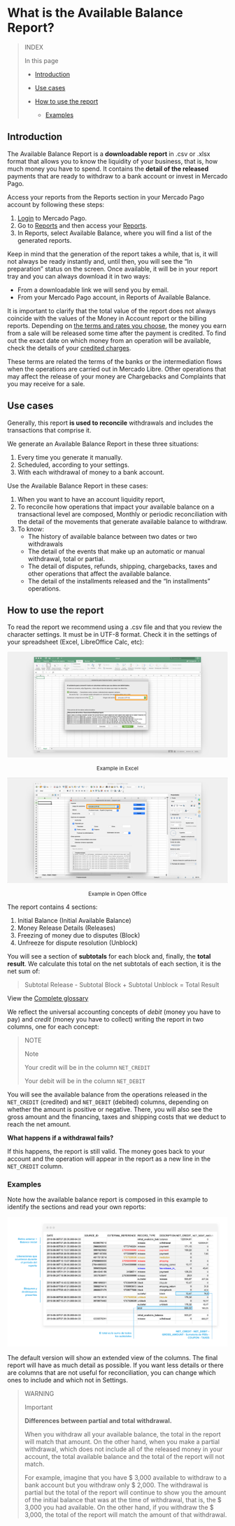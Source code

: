 # What is the Available Balance Report?

> INDEX
>
> In this page
>
> - [Introduction](#bookmark_introduction) 
>
> - [Use cases](#bookmark_use_cases)
>
> - [How to use the report](#bookmark_how_to_use_the_report) 
>
>    + [Examples](#bookmark_examples)
>


## Introduction

The Available Balance Report is a **downloadable report** in .csv or .xlsx format that allows you to know the liquidity of your business, that is, how much money you have to spend. It contains the **detail of the released** payments that are ready to withdraw to a bank account or invest in Mercado Pago.

Access your reports from the Reports section in your Mercado Pago account by following these steps:
1. [Login](https://www.mercadolibre.com/jms/mla/lgz/msl/login/H4sIAAAAAAAEAy2OQQ7DIAwE_-JzlNw59iPIIoagQo2MI1pF_XtN1OOux2NfUDjll9dPI3BA71ZyyAoLtIIaWarPuw1qs6pnpX8sOBEUrKQkHdw1RYn2B9nSVKmcZAyeevhYeFh1n7IusYVDtXW3bWOMtZIE3Llh4jVwXVE2w4RS7man-cCt-y4QsatXwfAEF7F0-v4AxU1qhMMAAAA/user) to Mercado Pago.
1. Go to [Reports](https://www.mercadopago.com/mla/account/movements) and then access your [Reports](https://www.mercadopago.com/mla/account/movements).
1. In Reports, select Available Balance, where you will find a list of the generated reports.

Keep in mind that the generation of the report takes a while, that is, it will not always be ready instantly and, until then, you will see the “In preparation” status on the screen. Once available, it will be in your report tray and you can always download it in two ways:
* From a downloadable link we will send you by email.
* From your Mercado Pago account, in Reports of Available Balance. 

It is important to clarify that the total value of the report does not always coincide with the values of the Money in Account report or the billing reports. Depending on [the terms and rates you choose](https://www.mercadopago.com.ar/settings/release-options), the money you earn from a sale will be released some time after the payment is credited. To find out the exact date on which money from an operation will be available, check the details of your [credited charges](https://www.mercadopago.com.ar/activities/balance).
 
These terms are related the terms of the banks or the intermediation flows when the operations are carried out in Mercado Libre. Other operations that may affect the release of your money are Chargebacks and Complaints that you may receive for a sale.


## Use cases

Generally, this report **is used to reconcile** withdrawals and includes the transactions that comprise it.

We generate an Available Balance Report in these three situations: 
1. Every time you generate it manually.
1. Scheduled, according to your settings.
1. With each withdrawal of money to a bank account.

Use the Available Balance Report in these cases: 
1. When you want to have an account liquidity report,
1. To reconcile how operations that impact your available balance on a transactional level are composed,
Monthly or periodic reconciliation with the detail of the movements that generate available balance to withdraw.
1. To know:
     + The history of available balance between two dates or two withdrawals
     + The detail of the events that make up an automatic or manual withdrawal, total or partial.
     + The detail of disputes, refunds, shipping, chargebacks, taxes and other operations that affect the available balance.
     + The detail of the installments released and the “In installments” operations.


## How to use the report

To read the report we recommend using a .csv file and that you review the character settings. It must be in UTF-8 format. Check it in the settings of your spreadsheet (Excel, LibreOffice Calc, etc):

![Available Balance Report excel Mercado Pago](/images/manage-account/reports/ms-excel.png)
<p style="text-align:center;font-size:12px;">Example in Excel </p>

![Available Balance Report Open Office Mercado Pago](/images/manage-account/reports/open-office.png)
<p style="text-align:center;font-size:12px;">Example in Open Office</p>

The report contains 4 sections:
1. Initial Balance (Initial Available Balance)
1. Money Release Details (Releases)
1. Freezing of money due to disputes (Block)
1. Unfreeze for dispute resolution (Unblock)

You will see a section of **subtotals** for each block and, finally, the **total result**. We calculate this total on the net subtotals of each section, it is the net sum of:

> Subtotal Release - Subtotal Block + Subtotal Unblock = Total Result

View the [Complete glossary](https://www.mercadopago.com.ar/developers/en/guides/manage-account/reports/available-money-reports-glossary)

We reflect the universal accounting concepts of *debit* (money you have to pay) and *credit* (money you have to collect) writing the report in two columns, one for each concept:

> NOTE
>
> Note
>
> Your credit will be in the column `NET_CREDIT`
>
> Your debit will be in the column `NET_DEBIT`

You will see the available balance from the operations released in the `NET_CREDIT` (credited) and `NET_DEBIT` (debited) columns, depending on whether the amount is positive or negative. There, you will also see the gross amount and the financing, taxes and shipping costs that we deduct to reach the net amount.

**What happens if a withdrawal fails?**

If this happens, the report is still valid. The money goes back to your account and the operation will appear in the report as a new line in the `NET_CREDIT` column.

### Examples

Note how the available balance report is composed in this example to identify the sections and read your own reports:

![Available Balance Report Examples Mercado Pago](/images/manage-account/reports/examples.png)

The default version will show an extended view of the columns. The final report will have as much detail as possible. If you want less details or there are columns that are not useful for reconciliation, you can change which ones to include and which not in Settings.

> WARNING
> 
> Important
>
> **Differences between partial and total withdrawal.**
> 
> When you withdraw all your available balance, the total in the report will match that amount. On the other hand, when you make a partial withdrawal, which does not include all of the released money in your account, the total available balance and the total of the report will not match.
>
> For example, imagine that you have $ 3,000 available to withdraw to a bank account but you withdraw only $ 2,000. The withdrawal is partial but the total of the report will continue to show you the amount of the initial balance that was at the time of withdrawal, that is, the $ 3,000 you had available. On the other hand, if you withdraw the $ 3,000, the total of the report will match the amount of that withdrawal.